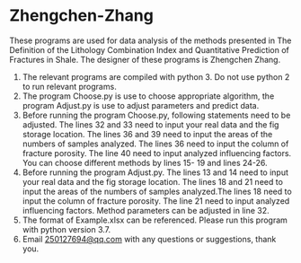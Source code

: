 # Zhengchen-Zhang

These programs are used for data analysis of the methods presented in The Definition of the Lithology Combination Index and Quantitative Prediction of Fractures in Shale. The designer of these programs is Zhengchen Zhang.

1. The relevant programs are compiled with python 3. Do not use python 2 to run relevant programs.
2. The program Choose.py is use to choose appropriate algorithm, the program Adjust.py is use to adjust parameters and predict data.
3. Before running the program Choose.py, following statements need to be adjusted. The lines 32 and 33 need to input your real data and 
   the fig storage location. The lines 36 and 39 need to input the areas of the numbers of samples analyzed. The lines 36 need to input      the column of fracture porosity. The line 40 need to input analyzed influencing factors. You can choose different methods by lines 15-    19 and lines 24-26.
4. Before running the program Adjust.py. The lines 13 and 14 need to input your real data and the fig storage location. The lines 18 and 21 need to input the areas of the numbers of samples analyzed.The lines 18 need to input the column of fracture porosity. The line 21 need to input analyzed influencing factors. Method parameters can be adjusted in line 32.
5. The format of Example.xlsx can be referenced. Please run this program with python version 3.7.
6. Email 250127694@qq.com with any questions or suggestions, thank you.
